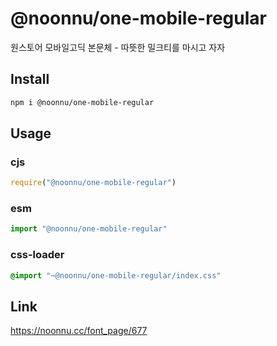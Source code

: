# @noonnu/one-mobile-regular
원스토어 모바일고딕 본문체 - 따뜻한 밀크티를 마시고 자자

## Install
```sh
npm i @noonnu/one-mobile-regular
```
## Usage
### cjs
```js
require("@noonnu/one-mobile-regular")
```
### esm
```js
import "@noonnu/one-mobile-regular"
```
### css-loader
```css
@import "~@noonnu/one-mobile-regular/index.css"
```

## Link
https://noonnu.cc/font_page/677